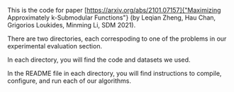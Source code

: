 This is the code for paper [https://arxiv.org/abs/2101.07157]{"Maximizing Approximately k-Submodular Functions"} (by Leqian Zheng, Hau Chan, Grigorios Loukides, Minming Li, SDM 2021).

There are two directories, each correspoding to one of the problems in our experimental evaluation section.

In each directory, you will find the code and datasets we used.

In the README file in each directory, you will find instructions to compile, configure, and run each of our algorithms.

